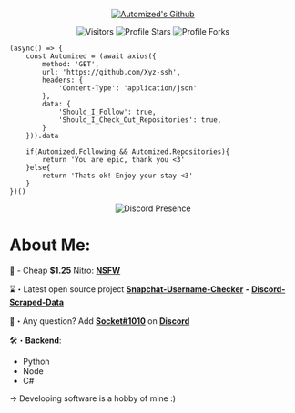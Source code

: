 <p align="center">
  <a href="https://dsc.gg/Xyz-ssh" target="_blank"> <img src="https://i.imgur.com/k0mE9cf.gif" alt="Automized's Github"/></a>
</p>

<p align="center"><img src="https://gpvc.arturio.dev/Xyz-ssh" alt="Visitors"></a>
<img src="https://img.shields.io/badge/dynamic/json?&label=Total%20Stars&color=bb2527&style=flat&style=for-the-badge&query=%24.stars&url=https://api.github-star-counter.workers.dev/user/Xyz-ssh" alt="Profile Stars"></a>
<img src="https://img.shields.io/badge/dynamic/json?&label=Total%20Forks&color=bb2527&style=flat&style=for-the-badge&query=%24.forks&url=https://api.github-star-counter.workers.dev/user/Xyz-ssh" alt="Profile Forks"></a>

```node
(async() => {
    const Automized = (await axios({
        method: 'GET',
        url: 'https://github.com/Xyz-ssh',
        headers: {
            'Content-Type': 'application/json'
        },
        data: {
            'Should_I_Follow': true,
            'Should_I_Check_Out_Repositories': true,
        }
    })).data
    
    if(Automized.Following && Automized.Repositories){
        return 'You are epic, thank you <3'
    }else{
        return 'Thats ok! Enjoy your stay <3'
    }
})()
```
<p href="https://discord.gg/chine" align="center">
    <img alt="Discord Presence" src=https://lanyard.cnrad.dev/api/1030581312144285796/>
</p>

# About Me:
💸 - Cheap **$1.25** Nitro: [**NSFW**](https://discord.gg/chine)

⌛️・Latest open source project [**Snapchat-Username-Checker**](https://github.com/Xyz-ssh/Snapchat-Username-Checker) **-** [**Discord-Scraped-Data**](https://github.com/Xyz-ssh/Discord-Scraped-Data)

📩・Any question? Add [**Socket#1010**](https://discord.com/users/1030581312144285796) on [**Discord**](https://discord.com)</a>
<a href="https://discord.com/users/1030581312144285796" target="_blank"></a></p>

🛠・**Backend**:
  - Python
  - Node
  - C#
 
-> Developing software is a hobby of mine :)</a>
